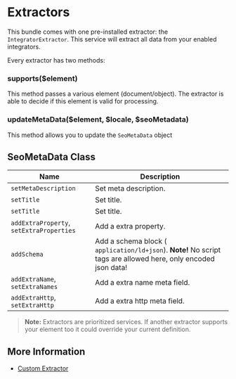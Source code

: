 # Extractors
This bundle comes with one pre-installed extractor: the `IntegratorExtractor`. 
This service will extract all data from your enabled integrators.

Every extractor has two methods:

### supports($element)
This method passes a various element (document/object). 
The extractor is able to decide if this element is valid for processing.

### updateMetaData($element, $locale, $seoMetadata)
This method allows you to update the `SeoMetaData` object

## SeoMetaData Class

| Name | Description
|------|------------|
| `setMetaDescription` | Set meta description. |
| `setTitle` | Set title. |``
| `setTitle` | Set title. |
| `addExtraProperty`, `setExtraProperties` | Add a extra property. |
| `addSchema` | Add a schema block ( `application/ld+json`). **Note!** No script tags are allowed here, only encoded json data! |
| `addExtraName`, `setExtraNames` | Add a extra name meta field. |
| `addExtraHttp`, `setExtraHttp` | Add a extra http meta field. |

> **Note:** Extractors are prioritized services. 
> If another extractor supports your element too it could override your current definition.

## More Information
- [Custom Extractor](./Extractor/10_CustomExtractor.md)